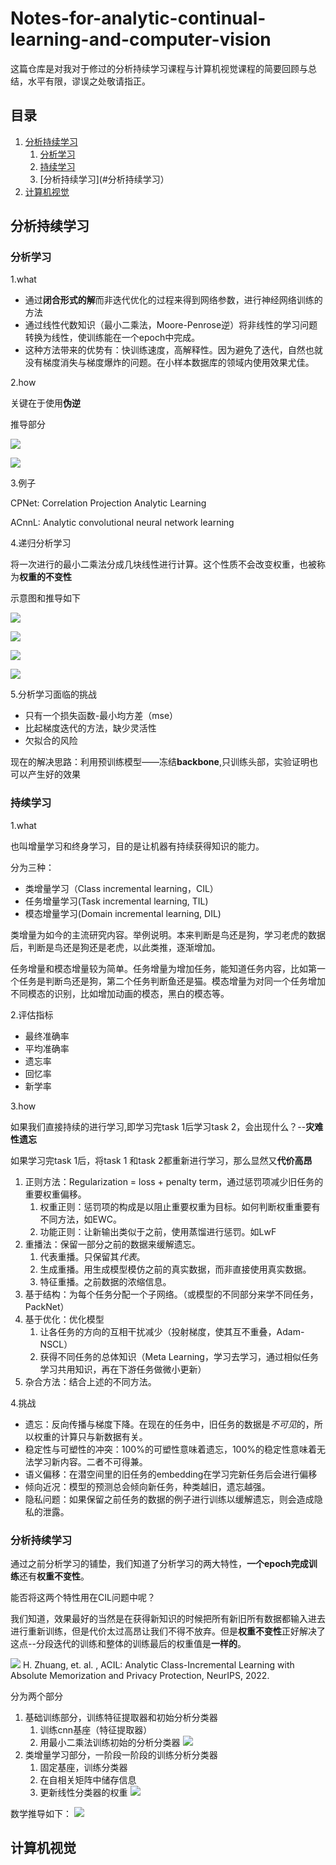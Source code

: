 # Notes-for-analytic-continual-learning-and-computer-vision
这篇仓库是对我对于修过的分析持续学习课程与计算机视觉课程的简要回顾与总结，水平有限，谬误之处敬请指正。

## 目录
1. [分析持续学习](#分析持续学习)
    1. [分析学习](#分析学习)
    2. [持续学习](#持续学习)
    3. [分析持续学习](#分析持续学习）
2. [计算机视觉](#计算机视觉)

## 分析持续学习
### 分析学习

1.what
* 通过**闭合形式的解**而非迭代优化的过程来得到网络参数，进行神经网络训练的方法
* 通过线性代数知识（最小二乘法，Moore-Penrose逆）将非线性的学习问题转换为线性，使训练能在一个epoch中完成。
* 这种方法带来的优势有：快训练速度，高解释性。因为避免了迭代，自然也就没有梯度消失与梯度爆炸的问题。在小样本数据库的领域内使用效果尤佳。

2.how

关键在于使用**伪逆**

推导部分

![](/analytic-learning/how-1.jpg "")

![](/analytic-learning/how-2.jpg "")

3.例子

CPNet: Correlation Projection Analytic Learning

ACnnL: Analytic convolutional neural network learning

4.递归分析学习

将一次进行的最小二乘法分成几块线性进行计算。这个性质不会改变权重，也被称为**权重的不变性**

示意图和推导如下

![](/analytic-learning/BRMP-1.jpg "")

![](/analytic-learning/BRMP-2.jpg "")

![](/analytic-learning/BRMP-3.jpg "")

![](/analytic-learning/BRMP-4.jpg "")

5.分析学习面临的挑战

* 只有一个损失函数-最小均方差（mse）
* 比起梯度迭代的方法，缺少灵活性
* 欠拟合的风险

现在的解决思路：利用预训练模型——冻结**backbone**,只训练头部，实验证明也可以产生好的效果

### 持续学习

1.what

也叫增量学习和终身学习，目的是让机器有持续获得知识的能力。

分为三种：

* 类增量学习（Class incremental learning，CIL）
* 任务增量学习(Task incremental learning, TIL)
* 模态增量学习(Domain incremental learning, DIL)

类增量为如今的主流研究内容。举例说明。本来判断是鸟还是狗，学习老虎的数据后，判断是鸟还是狗还是老虎，以此类推，逐渐增加。

任务增量和模态增量较为简单。任务增量为增加任务，能知道任务内容，比如第一个任务是判断鸟还是狗，第二个任务判断鱼还是猫。模态增量为对同一个任务增加不同模态的识别，比如增加动画的模态，黑白的模态等。

2.评估指标

* 最终准确率
* 平均准确率
* 遗忘率
* 回忆率
* 新学率

3.how

如果我们直接持续的进行学习,即学习完task 1后学习task 2，会出现什么？--**灾难性遗忘**

如果学习完task 1后，将task 1 和task 2都重新进行学习，那么显然又**代价高昂**

1. 正则方法：Regularization = loss + penalty term，通过惩罚项减少旧任务的重要权重偏移。
   1. 权重正则：惩罚项的构成是以阻止重要权重为目标。如何判断权重重要有不同方法，如EWC。
   2. 功能正则：让新输出类似于之前，使用蒸馏进行惩罚。如LwF
2. 重播法：保留一部分之前的数据来缓解遗忘。
   1. 代表重播。只保留其*代表*。
   2. 生成重播。用生成模型模仿之前的真实数据，而非直接使用真实数据。
   3. 特征重播。之前数据的浓缩信息。
3. 基于结构：为每个任务分配一个子网络。（或模型的不同部分来学不同任务，PackNet）
4. 基于优化：优化模型
   1. 让各任务的方向的互相干扰减少（投射梯度，使其互不重叠，Adam-NSCL）
   2. 获得不同任务的总体知识（Meta Learning，学习去学习，通过相似任务学习共用知识，再在下游任务做微小更新）
5. 杂合方法：结合上述的不同方法。
   

4.挑战

* 遗忘：反向传播与梯度下降。在现在的任务中，旧任务的数据是*不可见*的，所以权重的计算只与新数据有关。
* 稳定性与可塑性的冲突：100%的可塑性意味着遗忘，100%的稳定性意味着无法学习新内容。二者不可得兼。
* 语义偏移：在潜空间里的旧任务的embedding在学习完新任务后会进行偏移
* 倾向近况：模型的预测总会倾向新任务，种类越旧，遗忘越强。
* 隐私问题：如果保留之前任务的数据的例子进行训练以缓解遗忘，则会造成隐私的泄露。

### 分析持续学习

通过之前分析学习的铺垫，我们知道了分析学习的两大特性，**一个epoch完成训练**还有**权重不变性**。

能否将这两个特性用在CIL问题中呢？

我们知道，效果最好的当然是在获得新知识的时候把所有新旧所有数据都输入进去进行重新训练，但是代价太过高昂让我们不得不放弃。但是**权重不变性**正好解决了这点--分段迭代的训练和整体的训练最后的权重值是**一样的**。

![](/analytic-continual-learning/ACIL-1.jpg "")
H. Zhuang, et. al. , ACIL: Analytic Class-Incremental Learning with Absolute Memorization and Privacy Protection, NeurIPS, 2022.

分为两个部分
1. 基础训练部分，训练特征提取器和初始分析分类器
    1. 训练cnn基座（特征提取器）
    2. 用最小二乘法训练初始的分析分类器
![](/analytic-continual-learning/ACIL-2.jpg "")
2. 类增量学习部分，一阶段一阶段的训练分析分类器
    1. 固定基座，训练分类器
    2. 在自相关矩阵中储存信息
    3. 更新线性分类器的权重
![](/analytic-continual-learning/ACIL-3.jpg "")

数学推导如下：
![](/analytic-continual-learning/ACIL-4.jpg "")
   









## 计算机视觉
